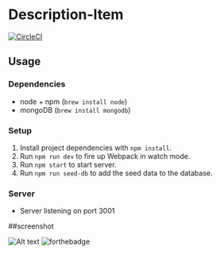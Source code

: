 # Description-Item

[![CircleCI](https://circleci.com/gh/Front-End-Ninjas/description-item.svg?style=shield)](https://circleci.com/gh/Front-End-Ninjas/description-item)

## Usage

### Dependencies
- node + npm (`brew install node`)
- mongoDB (`brew install mongodb`)

### Setup
1. Install project dependencies with `npm install`.
2. Run `npm run dev` to fire up Webpack in watch mode.
3. Run `npm start` to start server.
4. Run `npm run seed-db` to add the seed data to the database.

### Server
- Server listening on port 3001

##screenshot

![Alt text](https://i.imgur.com/fZlguc4.png "Nile Description Component")
![forthebadge](https://forthebadge.com/images/badges/made-with-javascript.svg)
